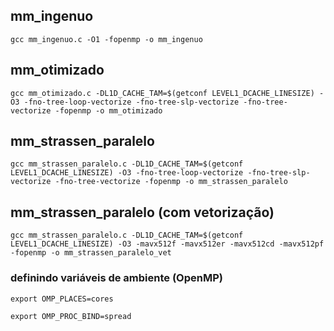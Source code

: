 ## mm_ingenuo
```console
gcc mm_ingenuo.c -O1 -fopenmp -o mm_ingenuo
```

## mm_otimizado
```console
gcc mm_otimizado.c -DL1D_CACHE_TAM=$(getconf LEVEL1_DCACHE_LINESIZE) -O3 -fno-tree-loop-vectorize -fno-tree-slp-vectorize -fno-tree-vectorize -fopenmp -o mm_otimizado
```

## mm_strassen_paralelo
```console
gcc mm_strassen_paralelo.c -DL1D_CACHE_TAM=$(getconf LEVEL1_DCACHE_LINESIZE) -O3 -fno-tree-loop-vectorize -fno-tree-slp-vectorize -fno-tree-vectorize -fopenmp -o mm_strassen_paralelo
```

## mm_strassen_paralelo (com vetorização)
```console
gcc mm_strassen_paralelo.c -DL1D_CACHE_TAM=$(getconf LEVEL1_DCACHE_LINESIZE) -O3 -mavx512f -mavx512er -mavx512cd -mavx512pf -fopenmp -o mm_strassen_paralelo_vet
```
### definindo variáveis de ambiente (OpenMP)
```console
export OMP_PLACES=cores
```
```console
export OMP_PROC_BIND=spread
```